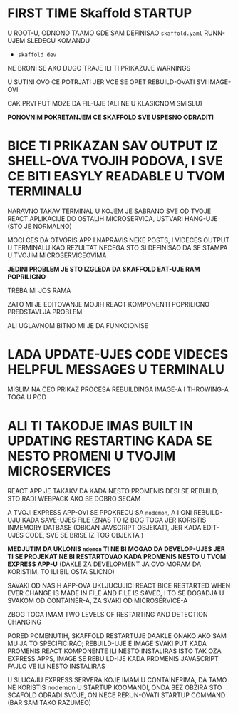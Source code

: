 # FIRST TIME Skaffold STARTUP

U ROOT-U, ODNONO TAAMO GDE SAM DEFINISAO `skaffold.yaml` RUNN-UJEM SLEDECU KOMANDU

- `skaffold dev`

NE BRONI SE AKO DUGO TRAJE ILI TI PRIKAZUJE WARNINGS

U SUTINI OVO CE POTRJATI JER VCE SE OPET REBUILD-OVATI SVI IMAGE-OVI

CAK PRVI PUT MOZE DA FIL-UJE (ALI NE U KLASICNOM SMISLU)

**PONOVNIM POKRETANJEM CE SKAFFOLD SVE USPESNO ODRADITI**

# BICE TI PRIKAZAN SAV OUTPUT IZ SHELL-OVA TVOJIH PODOVA, I SVE CE BITI EASYLY READABLE U TVOM TERMINALU

NARAVNO TAKAV TERMINAL U KOJEM JE SABRANO SVE OD TVOJE REACT APLIKACIJE DO OSTALIH MICROSERVICA, USTVARI HANG-UJE (STO JE NORMALNO)

MOCI CES DA OTVORIS APP I NAPRAVIS NEKE POSTS, I VIDECES OUTPUT U TERMINALU KAO REZULTAT NECEGA STO SI DEFINISAO DA SE STAMPA U TVOJIM MICROSERVICEOVIMA

**JEDINI PROBLEM JE STO IZGLEDA DA SKAFFOLD EAT-UJE RAM POPRILICNO**

TREBA MI JOS RAMA

ZATO MI JE EDITOVANJE MOJIH REACT KOMPONENTI POPRILICNO PREDSTAVLJA PROBLEM

ALI UGLAVNOM BITNO MI JE DA FUNKCIONISE

# LADA UPDATE-UJES CODE VIDECES HELPFUL MESSAGES U TERMINALU

MISLIM NA CEO PRIKAZ PROCESA REBUILDINGA IMAGE-A I THROWING-A TOGA U POD

# ALI TI TAKODJE IMAS BUILT IN UPDATING RESTARTING KADA SE NESTO PROMENI U TVOJIM MICROSERVICES

REACT APP JE TAKAKV DA KADA NESTO PROMENIS DESI SE REBUILD, STO RADI WEBPACK AKO SE DOBRO SECAM

A TVOJI EXPRESS APP-OVI SE PPOKRECU SA `nodemon`, A I ONI REBUILD-UJU KADA SAVE-UJES FILE (ZNAS TO IZ BOG TOGA JER KORISTIS INMEMORY DATBASE (OBICAN JAVSCRIPT OBJEKAT), JER KADA EDIT-UJES CODE, SVE SE BRISE IZ TOG OBJEKTA )

**MEDJUTIM DA UKLONIS `ndemon` TI NE BI MOGAO DA DEVELOP-UJES JER TI SE PROJEKAT NE BI RESTARTOVAO KADA PROMENIS NESTO U TVOM EXPRESS APP-U** (DAKLE ZA DEVELOPMENT JA OVO MORAM DA KORISTIM, TO ILI BIL OSTA SLICNO)

SAVAKI OD NASIH APP-OVA UKLJUCUJICI REACT BICE RESTARTED WHEN EVER CHANGE IS MADE IN FILE AND FILE IS SAVED, I TO SE DOGADJA U SVAKOM OD CONTAINER-A, ZA SVAKI OD MICROSERVICE-A

ZBOG TOGA IMAM TWO LEVELS OF RESTARTING AND DETECTION CHANGING

PORED POMENUTIH, SKAFFOLD RESTARTUJE DAAKLE ONAKO AKO SAM MU JA TO SPECIFICIRAO; REBUILD-UJE E IMAGE SVAKI PUT KADA PROMENIS REACT KOMPONENTE ILI NESTO INSTALIRAS ISTO TAK OZA EXPRESS APPS, IMAGE SE REBUILD-IJE KADA PROMENIS JAVASCRIPT FAJLO VE ILI NESTO INSTALIRAS

U SLUCAJU EXPRESS SERVERA KOJE IMAM U CONTAINERIMA, DA TAMO NE KORISTIS nodemon U STARTUP KOOMANDI, ONDA BEZ OBZIRA STO SCAFOLD ODRADI SVOJE, ON NECE RERUN-OVATI STARTUP COMMAND (BAR SAM TAKO RAZUMEO)
